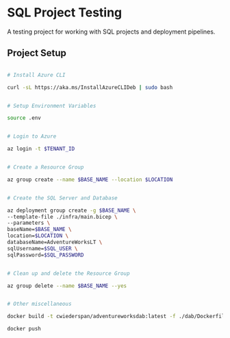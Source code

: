 # SQL Project Testing

A testing project for working with SQL projects and deployment pipelines.

## Project Setup

```bash

# Install Azure CLI

curl -sL https://aka.ms/InstallAzureCLIDeb | sudo bash


# Setup Environment Variables

source .env


# Login to Azure

az login -t $TENANT_ID


# Create a Resource Group

az group create --name $BASE_NAME --location $LOCATION


# Create the SQL Server and Database

az deployment group create -g $BASE_NAME \
--template-file ./infra/main.bicep \
--parameters \
baseName=$BASE_NAME \
location=$LOCATION \
databaseName=AdventureWorksLT \
sqlUsername=$SQL_USER \
sqlPassword=$SQL_PASSWORD


# Clean up and delete the Resource Group

az group delete --name $BASE_NAME --yes


# Other miscellaneous

docker build -t cwiederspan/adventureworksdab:latest -f ./dab/Dockerfile ./dab

docker push 

```